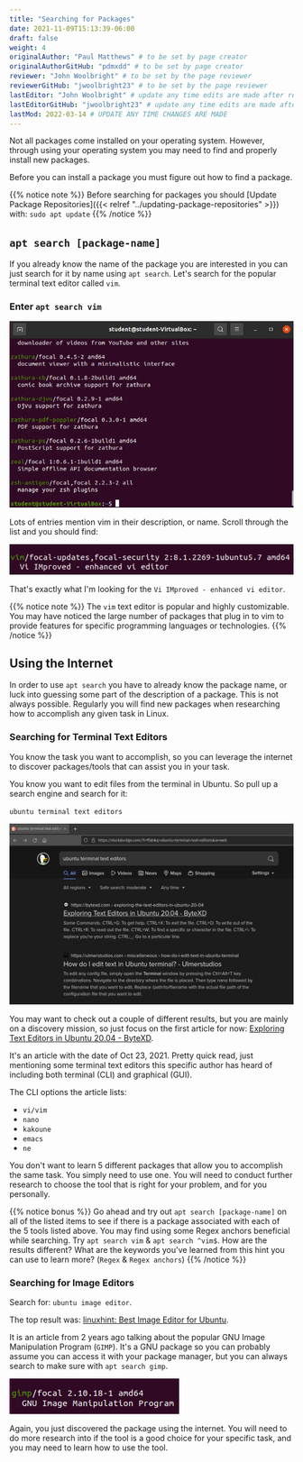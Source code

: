 ```yaml
---
title: "Searching for Packages"
date: 2021-11-09T15:13:39-06:00
draft: false
weight: 4
originalAuthor: "Paul Matthews" # to be set by page creator
originalAuthorGitHub: "pdmxdd" # to be set by page creator
reviewer: "John Woolbright" # to be set by the page reviewer
reviewerGitHub: "jwoolbright23" # to be set by the page reviewer
lastEditor: "John Woolbright" # update any time edits are made after review
lastEditorGitHub: "jwoolbright23" # update any time edits are made after review
lastMod: 2022-03-14 # UPDATE ANY TIME CHANGES ARE MADE
---
```


Not all packages come installed on your operating system. However, through using your operating system you may need to find and properly install new packages.

Before you can install a package you must figure out how to find a package.

{{% notice note %}}
Before searching for packages you should [Update Package Repositories]({{< relref "../updating-package-repositories" >}}) with: `sudo apt update`
{{% /notice %}}

## `apt search [package-name]`

If you already know the name of the package you are interested in you can just search for it by name using `apt search`. Let's search for the popular terminal text editor called `vim`.

### Enter `apt search vim`

![apt search vim](pictures/apt-search-vim.png)

Lots of entries mention vim in their description, or name. Scroll through the list and you should find:

![apt search vim listing](pictures/vim-listing.png)

That's exactly what I'm looking for the `Vi IMproved - enhanced vi editor`.

{{% notice note %}}
The `vim` text editor is popular and highly customizable. You may have noticed the large number of packages that plug in to vim to provide features for specific programming languages or technologies.
{{% /notice %}}

## Using the Internet

In order to use `apt search` you have to already know the package name, or luck into guessing some part of the description of a package. This is not always possible. Regularly you will find new packages when researching how to accomplish any given task in Linux.

### Searching for Terminal Text Editors

You know the task you want to accomplish, so you can leverage the internet to discover packages/tools that can assist you in your task.

You know you want to edit files from the terminal in Ubuntu. So pull up a search engine and search for it:

`ubuntu terminal text editors`

![alt-text](pictures/search-engine-terminal-text-editors.png)

You may want to check out a couple of different results, but you are mainly on a discovery mission, so just focus on the first article for now: [Exploring Text Editors in Ubuntu 20.04 - ByteXD](https://bytexd.com/exploring-the-text-editors-in-ubuntu-20-04/).

It's an article with the date of Oct 23, 2021. Pretty quick read, just mentioning some terminal text editors this specific author has heard of including both terminal (CLI) and graphical (GUI).

The CLI options the article lists:

- `vi/vim`
- `nano`
- `kakoune`
- `emacs`
- `ne`

You don't want to learn 5 different packages that allow you to accomplish the same task. You simply need to use one. You will need to conduct further research to choose the tool that is right for your problem, and for you personally.

{{% notice bonus %}}
Go ahead and try out `apt search [package-name]` on all of the listed items to see if there is a package associated with each of the 5 tools listed above. You may find using some Regex anchors beneficial while searching. Try `apt search vim` & `apt search ^vim$`. How are the results different? What are the keywords you've learned from this hint you can use to learn more? (`Regex` & `Regex anchors`)
{{% /notice %}}

### Searching for Image Editors

Search for: `ubuntu image editor`.

The top result was: [linuxhint: Best Image Editor for Ubuntu](https://linuxhint.com/best_image_editor_ubuntu/).

It is an article from 2 years ago talking about the popular GNU Image Manipulation Program (`GIMP`). It's a GNU package so you can probably assume you can access it with your package manager, but you can always search to make sure with `apt search gimp`.

![apt search gimp](pictures/apt-search-gimp.png)

Again, you just discovered the package using the internet. You will need to do more research into if the tool is a good choice for your specific task, and you may need to learn how to use the tool.